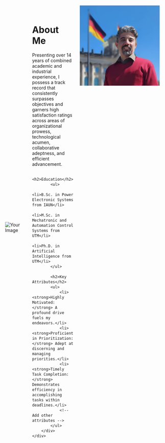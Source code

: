 
# <img align="right" width="250" height="250" src="/assets/About_Me.jpeg">

<!DOCTYPE html>
<html>
<head>
    <title>Your Personal Web Page</title>
</head>
<body>
    <div style="display: flex; align-items: center; padding: 20px;">
        <div style="flex: 1;">
            <img src="path/to/your/About_Me.jpeg" alt="Your Image" style="max-width: 100%;">
        </div>
        <div style="flex: 2; padding-left: 20px;">
            <h1>About Me</h1>
            <p>
                Presenting over 14 years of combined academic and industrial experience, I possess a track record that consistently surpasses objectives and garners high satisfaction ratings across areas of organizational prowess, technological acumen, collaborative adeptness, and efficient advancement.
            </p>
            
            <h2>Education</h2>
            <ul>
                <li>B.Sc. in Power Electronic Systems from IAUN</li>
                <li>M.Sc. in Mechatronic and Automation Control Systems from UTM</li>
                <li>Ph.D. in Artificial Intelligence from UTM</li>
            </ul>
            
            <h2>Key Attributes</h2>
            <ul>
                <li><strong>Highly Motivated:</strong> A profound drive fuels my endeavors.</li>
                <li><strong>Proficient in Prioritization:</strong> Adept at discerning and managing priorities.</li>
                <li><strong>Timely Task Completion:</strong> Demonstrates efficiency in accomplishing tasks within deadlines.</li>
                <!-- Add other attributes -->
            </ul>
        </div>
    </div>
</body>
</html>


